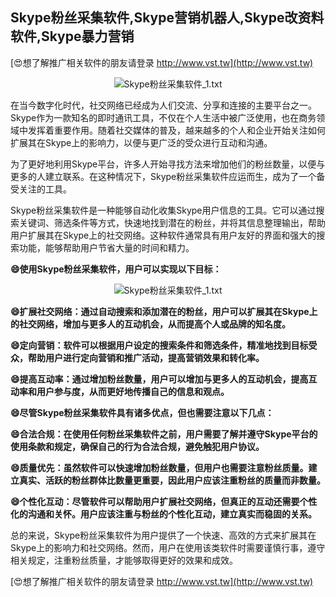 ## **Skype粉丝采集软件,Skype营销机器人,Skype改资料软件,Skype暴力营销**

[😍想了解推广相关软件的朋友请登录 http://www.vst.tw](http://www.vst.tw)

 <center><img src="https://vst.tw/MP4/tuiguang/png/4.png" alt="Skype粉丝采集软件_1.txt"></center>

在当今数字化时代，社交网络已经成为人们交流、分享和连接的主要平台之一。Skype作为一款知名的即时通讯工具，不仅在个人生活中被广泛使用，也在商务领域中发挥着重要作用。随着社交媒体的普及，越来越多的个人和企业开始关注如何扩展其在Skype上的影响力，以便与更广泛的受众进行互动和沟通。

为了更好地利用Skype平台，许多人开始寻找方法来增加他们的粉丝数量，以便与更多的人建立联系。在这种情况下，Skype粉丝采集软件应运而生，成为了一个备受关注的工具。

Skype粉丝采集软件是一种能够自动化收集Skype用户信息的工具。它可以通过搜索关键词、筛选条件等方式，快速地找到潜在的粉丝，并将其信息整理输出，帮助用户扩展其在Skype上的社交网络。这种软件通常具有用户友好的界面和强大的搜索功能，能够帮助用户节省大量的时间和精力。

**😄使用Skype粉丝采集软件，用户可以实现以下目标：**

 <center><img src="https://vst.tw/MP4/tuiguang/png/4.png" alt="Skype粉丝采集软件_1.txt"></center>

**😄扩展社交网络：通过自动搜索和添加潜在的粉丝，用户可以扩展其在Skype上的社交网络，增加与更多人的互动机会，从而提高个人或品牌的知名度。**

**😄定向营销：软件可以根据用户设定的搜索条件和筛选条件，精准地找到目标受众，帮助用户进行定向营销和推广活动，提高营销效果和转化率。**

**😄提高互动率：通过增加粉丝数量，用户可以增加与更多人的互动机会，提高互动率和用户参与度，从而更好地传播自己的信息和观点。**

**😄尽管Skype粉丝采集软件具有诸多优点，但也需要注意以下几点：**

**😄合法合规：在使用任何粉丝采集软件之前，用户需要了解并遵守Skype平台的使用条款和规定，确保自己的行为合法合规，避免触犯用户协议。**

**😄质量优先：虽然软件可以快速增加粉丝数量，但用户也需要注意粉丝质量。建立真实、活跃的粉丝群体比数量更重要，因此用户应该注重粉丝的质量而非数量。**

**😄个性化互动：尽管软件可以帮助用户扩展社交网络，但真正的互动还需要个性化的沟通和关怀。用户应该注重与粉丝的个性化互动，建立真实而稳固的关系。**

总的来说，Skype粉丝采集软件为用户提供了一个快速、高效的方式来扩展其在Skype上的影响力和社交网络。然而，用户在使用该类软件时需要谨慎行事，遵守相关规定，注重粉丝质量，才能够取得更好的效果和成效。

[😍想了解推广相关软件的朋友请登录 http://www.vst.tw](http://www.vst.tw)



